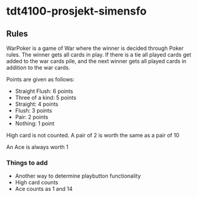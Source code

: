 # tdt4100-prosjekt-simensfo
## Rules
WarPoker is a game of War where the winner is decided through Poker rules. The winner gets all cards in play. If there is a tie all played cards get added to the war cards pile, and the next winner gets all played cards in addition to the war cards. 

Points are given as follows:
- Straight Flush: 6 points
- Three of a kind: 5 points
- Straight: 4 points
- Flush: 3 points
- Pair: 2 points
- Nothing: 1 point

High card is not counted. A pair of 2 is worth the same as a pair of 10

An Ace is always worth 1

### Things to add
- Another way to determine playbutton functionality
- High card counts
- Ace counts as 1 and 14